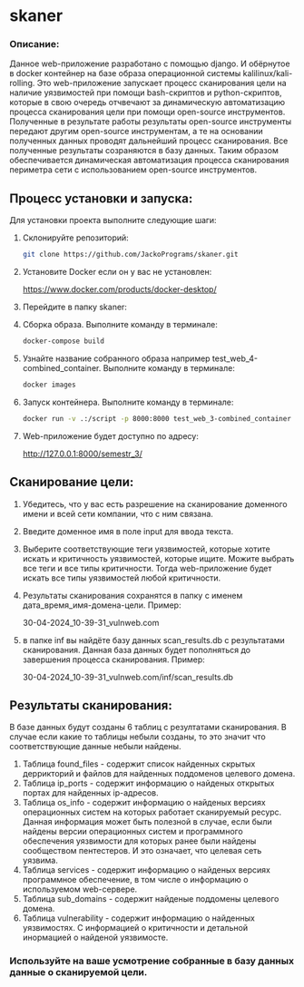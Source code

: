 # skaner

### Описание:
Данное web-приложение разработано с помощью django. И обёрнутое в docker контейнер на базе образа операционной системы kalilinux/kali-rolling. Это web-приложение запускает процесс сканирования цели на наличие уязвимостей при помощи bash-скриптов и python-скриптов, которые в свою очередь отчвечают за динамическую автоматизацию процесса сканирования цели при помощи open-source инструментов. Полученные в результате работы результаты open-source инструменты передают другим open-source инструментам, а те на основании полученных данных проводят дальнейший процесс сканирования. Все полученные результаты созраняются в базу данных. Таким образом обеспечивается динамическая автоматизация процесса сканирования периметра сети с использованием open-source инструментов.

## Процесс установки и запуска:
Для установки проекта выполните следующие шаги:

1. Склонируйте репозиторий:

    ```bash
    git clone https://github.com/JackoPrograms/skaner.git
    ```

2. Установите Docker если он у вас не установлен:

    https://www.docker.com/products/docker-desktop/

3. Перейдите в папку skaner:
   
4. Сборка образа. Выполните команду в терминале:

    ```bash
    docker-compose build
    ```

5. Узнайте название собранного образа например test_web_4-combined_container. Выполните команду в терминале:

    ```bash
    docker images
    ```

6. Запуск контейнера. Выполните команду в терминале:

    ```bash
    docker run -v .:/script -p 8000:8000 test_web_3-combined_container
    ```

7. Web-приложение будет доступно по адресу:

    http://127.0.0.1:8000/semestr_3/

## Сканирование цели:

1. Убедитесь, что у вас есть разрешение на сканирование доменного имени и всей сети компании, что с ним связана.

2. Введите доменное имя в поле input для ввода текста.

3. Выберите соответствующие теги уязвимостей, которые хотите искать и критичность уязвимостей, которые ищите. Можите выбрать все теги и все типы критичности. Тогда web-приложение будет искать все типы уязвимостей любой критичности.

4. Результаты сканирования сохранятся в папку с именем дата_время_имя-домена-цели. Пример:

    30-04-2024_10-39-31_vulnweb.com

5. в папке inf вы найдёте базу данных scan_results.db с результатами сканирования. Данная база данных будет пополняться до завершения процесса сканирования. Пример:

    30-04-2024_10-39-31_vulnweb.com/inf/scan_results.db

## Результаты сканирования:

В базе данных будут созданы 6 таблиц с резултатами сканирования. В случае если какие то таблицы небыли созданы, то это значит что соответствующие данные небыли найдены.

1. Таблица found_files - содержит список найденных скрытых деррикторий и файлов для найденных поддоменов целевого домена.
2. Таблица ip_ports - содержит информацию о найденых открытых портах для найденных ip-адресов.
3. Таблица os_info - содержит информацию о найденых версиях операционных систем на которых работает сканируемый ресурс. Данная информация может быть полезной в случае, если были найдены версии операционных систем и программного обеспечения уязвимости для которых ранее были найдены сообществом пентестеров. И это означает, что целевая сеть уязвима.
4. Таблица services - содержит информацию о найденых версиях программное обеспечение, в том числе о информацию о используемом web-сервере.
5. Таблица sub_domains - содержит найденые поддомены целевого домена.
6. Таблица vulnerability - содержит информацию о найденных уязвимостях. С информацией о критичности и детальной инормацией о найденой уязвимосте.

### Используйте на ваше усмотрение собранные в базу данных данные о сканируемой цели.
